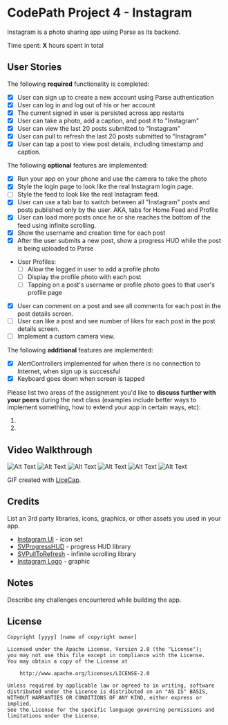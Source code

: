 # CodePath Project 4 - Instagram

Instagram is a photo sharing app using Parse as its backend.

Time spent: **X** hours spent in total

## User Stories

The following **required** functionality is completed:

- [x] User can sign up to create a new account using Parse authentication
- [x] User can log in and log out of his or her account
- [x] The current signed in user is persisted across app restarts
- [x] User can take a photo, add a caption, and post it to "Instagram"
- [x] User can view the last 20 posts submitted to "Instagram"
- [x] User can pull to refresh the last 20 posts submitted to "Instagram"
- [x] User can tap a post to view post details, including timestamp and caption.

The following **optional** features are implemented:

- [x] Run your app on your phone and use the camera to take the photo
- [x] Style the login page to look like the real Instagram login page.
- [ ] Style the feed to look like the real Instagram feed.
- [x] User can use a tab bar to switch between all "Instagram" posts and posts published only by the user. AKA, tabs for Home Feed and Profile
- [x] User can load more posts once he or she reaches the bottom of the feed using infinite scrolling.
- [x] Show the username and creation time for each post
- [x] After the user submits a new post, show a progress HUD while the post is being uploaded to Parse
- User Profiles:
   - [ ] Allow the logged in user to add a profile photo
   - [ ] Display the profile photo with each post
   - [ ] Tapping on a post's username or profile photo goes to that user's profile page
- [x] User can comment on a post and see all comments for each post in the post details screen.
- [ ] User can like a post and see number of likes for each post in the post details screen.
- [ ] Implement a custom camera view.

The following **additional** features are implemented:

- [x] AlertControllers implemented for when there is no connection to Internet, when sign up is successful
- [x] Keyboard goes down when screen is tapped

Please list two areas of the assignment you'd like to **discuss further with your peers** during the next class (examples include better ways to implement something, how to extend your app in certain ways, etc):

1.
2.

## Video Walkthrough

![Alt Text](https://i.imgur.com/VmGjQem.gif)
![Alt Text](https://media.giphy.com/media/5tsdJUu9SslEVX5LoE/giphy.gif)
![Alt Text](https://i.imgur.com/RIqBe3k.gif)
![Alt Text](https://media.giphy.com/media/2leSd0qlaJnTrceVla/giphy.gif)
![Alt Text](https://media.giphy.com/media/1AdZcZdUoCcbYnA0WU/giphy.gif)
![Alt Text](https://media.giphy.com/media/YX5VuR9BijxQwRb6Kn/giphy.gif)

GIF created with [LiceCap](http://www.cockos.com/licecap/).

## Credits

List an 3rd party libraries, icons, graphics, or other assets you used in your app.

- [Instagram UI](https://www.iconfinder.com/iconsets/instagram-ui) - icon set
- [SVProgressHUD](https://github.com/SVProgressHUD/SVProgressHUD) - progress HUD library
- [SVPullToRefresh](https://github.com/samvermette/SVPullToRefresh) - infinite scrolling library
- [Instagram Logo](http://logos.wikia.com/wiki/File:Instagram_2016_wordmark.svg) - graphic

## Notes

Describe any challenges encountered while building the app.

## License

    Copyright [yyyy] [name of copyright owner]

    Licensed under the Apache License, Version 2.0 (the "License");
    you may not use this file except in compliance with the License.
    You may obtain a copy of the License at

        http://www.apache.org/licenses/LICENSE-2.0

    Unless required by applicable law or agreed to in writing, software
    distributed under the License is distributed on an "AS IS" BASIS,
    WITHOUT WARRANTIES OR CONDITIONS OF ANY KIND, either express or implied.
    See the License for the specific language governing permissions and
    limitations under the License.
